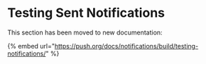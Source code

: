 # Testing Sent Notifications

This section has been moved to new documentation:

{% embed url="https://push.org/docs/notifications/build/testing-notifications/" %}
